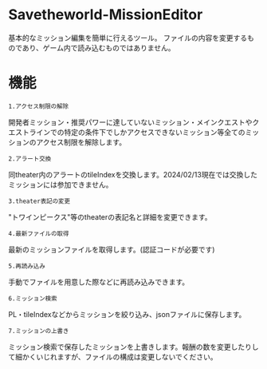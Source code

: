 # Savetheworld-MissionEditor
基本的なミッション編集を簡単に行えるツール。
ファイルの内容を変更するものであり、ゲーム内で読み込むものではありません。

# 機能

`1.アクセス制限の解除`


開発者ミッション・推奨パワーに達していないミッション・メインクエストやクエストラインでの特定の条件下でしかアクセスできないミッション等全てのミッションのアクセス制限を解除します。


`2.アラート交換`


同theater内のアラートのtileIndexを交換します。2024/02/13現在では交換したミッションには参加できません。


`3.theater表記の変更`


"トワインピークス"等のtheaterの表記名と詳細を変更できます。


`4.最新ファイルの取得`


最新のミッションファイルを取得します。(認証コードが必要です)

`5.再読み込み`

手動でファイルを用意した際などに再読み込みできます。

`6.ミッション検索`

PL・tileIndexなどからミッションを絞り込み、jsonファイルに保存します。

`7.ミッションの上書き`

ミッション検索で保存したミッションを上書きします。報酬の数を変更したりして細かくいじれますが、ファイルの構成は変更しないでください。


